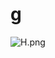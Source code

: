 # g

![H.png](https://github.com/Tan12d/Oracle-Database-Problems/assets/100254217/bd0b814d-0fd6-407f-b31d-b435150b4fe5)
